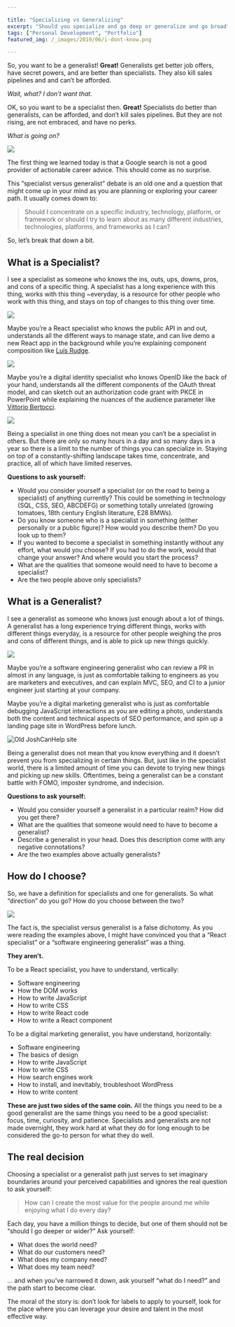 ```yaml
---

title: "Specializing vs Generalizing"
excerpt: "Should you specialize and go deep or generalize and go broad? I'd argue they they are two sides of the same coin."
tags: ["Personal Development", "Portfolio"]
featured_img: /_images/2019/06/i-dont-know.png

---
```


So, you want to be a generalist! **Great!** Generalists get better job offers, have secret powers, and are better than specialists. They also kill sales pipelines and and can’t be afforded.

*Wait, what? I don’t want that.*

OK, so you want to be a specialist then. **Great!** Specialists do better than generalists, can be afforded, and don’t kill sales pipelines. But they are not rising, are not embraced, and have no perks.

*What is going on?*

![](/_images/2019/06/specialist-generalist-on-google.png)

The first thing we learned today is that a Google search is not a good provider of actionable career advice. This should come as no surprise.

This “specialist versus generalist” debate is an old one and a question that might come up in your mind as you are planning or exploring your career path. It usually comes down to:

> Should I concentrate on a specific industry, technology, platform, or framework or should I try to learn about as many different industries, technologies, platforms, and frameworks as I can?

So, let’s break that down a bit.

## What is a Specialist?

I see a specialist as someone who knows the ins, outs, ups, downs, pros, and cons of a specific thing. A specialist has a long experience with this thing, works with this thing ~everyday, is a resource for other people who work with this thing, and stays on top of changes to this thing over time.

![](/_images/2019/06/specialist-graph.png)

Maybe you’re a React specialist who knows the public API in and out, understands all the different ways to manage state, and can live demo a new React app in the background while you’re explaining component composition like [Luís Rudge](https://twitter.com/luisrudge).

![](/_images/2019/06/luis-react-app.png)

Maybe you’re a digital identity specialist who knows OpenID like the back of your hand, understands all the different components of the OAuth threat model, and can sketch out an authorization code grant with PKCE in PowerPoint while explaining the nuances of the audience parameter like [Vittorio Bertocci](https://twitter.com/vibronet).

![](/_images/2019/06/vittorio-pkce.png)

Being a specialist in one thing does not mean you can’t be a specialist in others. But there are only so many hours in a day and so many days in a year so there is a limit to the number of things you can specialize in. Staying on top of a constantly-shifting landscape takes time, concentrate, and practice, all of which have limited reserves.

**Questions to ask yourself:**

- Would you consider yourself a specialist (or on the road to being a specialist) of anything currently? This could be something in technology (SQL, CSS, SEO, ABCDEFG) or something totally unrelated (growing tomatoes, 18th century English literature, E28 BMWs).
- Do you know someone who is a specialist in something (either personally or a public figure)? How would you describe them? Do you look up to them?
- If you wanted to become a specialist in something instantly without any effort, what would you choose? If you had to do the work, would that change your answer? And where would you start the process?
- What are the qualities that someone would need to have to become a specialist?
- Are the two people above only specialists?

## What is a Generalist?

I see a generalist as someone who knows just enough about a lot of things. A generalist has a long experience trying different things, works with different things everyday, is a resource for other people weighing the pros and cons of different things, and is able to pick up new things quickly.

![](/_images/2019/06/generalist-graph.png)

Maybe you’re a software engineering generalist who can review a PR in almost in any language, is just as comfortable talking to engineers as you are marketers and executives, and can explain MVC, SEO, and CI to a junior engineer just starting at your company. 

Maybe you’re a digital marketing generalist who is just as comfortable debugging JavaScript interactions as you are editing a photo, understands both the content and technical aspects of SEO performance, and spin up a landing page site in WordPress before lunch.

<img src="/_images/2019/06/joshcanhelp-site-old.png" class="aligncenter" alt="Old JoshCanHelp site">

Being a generalist does not mean that you know everything and it doesn’t prevent you from specializing in certain things. But, just like in the specialist world, there is a limited amount of time you can devote to trying new things and picking up new skills. Oftentimes, being a generalist can be a constant battle with FOMO, imposter syndrome, and indecision.

**Questions to ask yourself:**

- Would you consider yourself a generalist in a particular realm? How did you get there?
- What are the qualities that someone would need to have to become a generalist?
- Describe a generalist in your head. Does this description come with any negative connotations?
- Are the two examples above actually generalists?

## How do I choose?

So, we have a definition for specialists and one for generalists. So what “direction” do you go? How do you choose between the two?

![](/_images/2019/06/i-dont-know.png)

The fact is, the specialist versus generalist is a false dichotomy. As you were reading the examples above, I might have convinced you that a “React specialist” or a “software engineering generalist” was a thing.

**They aren’t.**

To be a React specialist, you have to understand, vertically:

- Software engineering
- How the DOM works
- How to write JavaScript
- How to write CSS
- How to write React code
- How to write a React component

To be a digital marketing generalist, you have understand, horizontally:

- Software engineering
- The basics of design
- How to write JavaScript
- How to write CSS
- How search engines work
- How to install, and inevitably, troubleshoot WordPress
- How to write content

**These are just two sides of the same coin.** All the things you need to be a good generalist are the same things you need to be a good specialist: focus, time, curiosity, and patience. Specialists and generalists are not made overnight, they work hard at what they do for long enough to be considered the go-to person for what they do well.

## The real decision

Choosing a specialist or a generalist path just serves to set imaginary boundaries around your perceived capabilities and ignores the real question to ask yourself:

> How can I create the most value for the people around me while enjoying what I do every day?

Each day, you have a million things to decide, but one of them should not be “should I go deeper or wider?” Ask yourself:

- What does the world need?
- What do our customers need?
- What does my company need?
- What does my team need?

... and when you’ve narrowed it down, ask yourself “what do I need?” and the path start to become clear. 

The moral of the story is: don’t look for labels to apply to yourself, look for the place where you can leverage your desire and talent in the most effective way.
